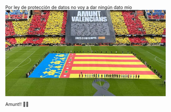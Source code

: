 Por ley de protección de datos no voy a dar ningún dato mio
![Texto alternativo](/img/mestalla.webp)
  
Amunt!! 🦇🦇
